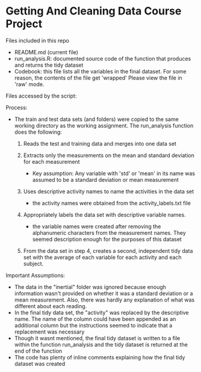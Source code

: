 Getting And Cleaning Data Course Project
========================================

Files included in this repo
- README.md (current file)
- run_analysis.R: documented source code of the function that produces and returns the tidy dataset
- Codebook: this file lists all the variables in the final dataset. For some reason, the contents of the file get 'wrapped' Please view the file in 'raw' mode.

Files accessed by the script:


Process:
- The train and test data sets (and folders) were copied to the same working directory as the working assignment. The run_analysis function does the following:
  1) Reads the test and training data and merges into one data set
  2) Extracts only the measurements on the mean and standard deviation for each measurement
      - Key assumption: Any variable with 'std' or 'mean' in its name was assumed to be a standard deviation or mean measurement
  3) Uses descriptive activity names to name the activities in the data set
      - the activity names were obtained from the activity_labels.txt file
  4) Appropriately labels the data set with descriptive variable names. 
      - the variable names were created after removing the alphanumeric characters from the measurement names. They
      seemed description enough for the purposes of this dataset

  5) From the data set in step 4, creates a second, independent tidy data set with the average of each variable for each activity and each subject.  



Important Assumptions:
- The data in the "inertial" folder was ignored because enough information wasn't provided on whether it was a standard deviation or a mean measurement. Also, there was hardly any explanation of what was different about each reading. 
- In the final tidy data set, the "activity" was replaced by the descriptive name. The name of the column could have been appended as an additional column but the instructions seemed to indicate that a replacement was necessary
- Though it wasnt mentioned, the final tidy dataset is written to a file within the function run_analysis and the tidy dataset is returned at the end of the function
- The code has plenty of inline comments explaining how the final tidy dataset was created

